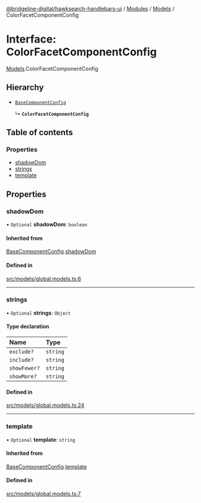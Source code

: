 [@bridgeline-digital/hawksearch-handlebars-ui](../README.md) / [Modules](../modules.md) / [Models](../modules/Models.md) / ColorFacetComponentConfig

# Interface: ColorFacetComponentConfig

[Models](../modules/Models.md).ColorFacetComponentConfig

## Hierarchy

- [`BaseComponentConfig`](Models.BaseComponentConfig.md)

  ↳ **`ColorFacetComponentConfig`**

## Table of contents

### Properties

- [shadowDom](Models.ColorFacetComponentConfig.md#shadowdom)
- [strings](Models.ColorFacetComponentConfig.md#strings)
- [template](Models.ColorFacetComponentConfig.md#template)

## Properties

### shadowDom

• `Optional` **shadowDom**: `boolean`

#### Inherited from

[BaseComponentConfig](Models.BaseComponentConfig.md).[shadowDom](Models.BaseComponentConfig.md#shadowdom)

#### Defined in

[src/models/global.models.ts:6](https://bitbucket.org/bridgelinedigital/frontend-handlebars-ui/src/db3ebfe/src/models/global.models.ts#lines-6)

___

### strings

• `Optional` **strings**: `Object`

#### Type declaration

| Name | Type |
| :------ | :------ |
| `exclude?` | `string` |
| `include?` | `string` |
| `showFewer?` | `string` |
| `showMore?` | `string` |

#### Defined in

[src/models/global.models.ts:24](https://bitbucket.org/bridgelinedigital/frontend-handlebars-ui/src/db3ebfe/src/models/global.models.ts#lines-24)

___

### template

• `Optional` **template**: `string`

#### Inherited from

[BaseComponentConfig](Models.BaseComponentConfig.md).[template](Models.BaseComponentConfig.md#template)

#### Defined in

[src/models/global.models.ts:7](https://bitbucket.org/bridgelinedigital/frontend-handlebars-ui/src/db3ebfe/src/models/global.models.ts#lines-7)

